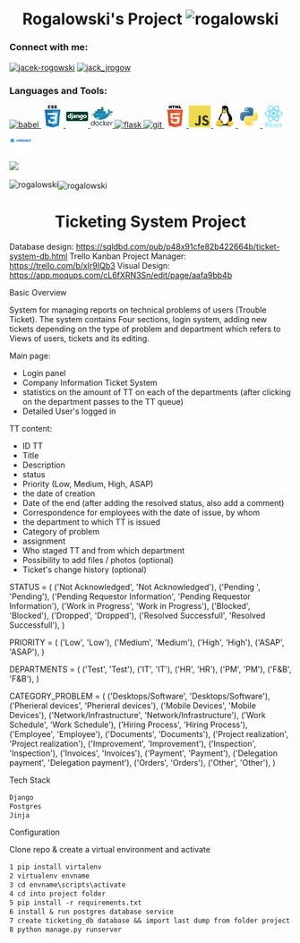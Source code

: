 <h1 align="center">Rogalowski's Project <img src="https://komarev.com/ghpvc/?username=rogalowski&label=Profile%20views&color=0e75b6&style=flat" alt="rogalowski" /></h1>



<h3 align="left">Connect with me:</h3>
<p align="left">
<a href="https://linkedin.com/in/jacek-rogowski" target="blank"><img align="center" src="https://raw.githubusercontent.com/rahuldkjain/github-profile-readme-generator/master/src/images/icons/Social/linked-in-alt.svg" alt="jacek-rogowski" height="30" width="40" /></a>
<a href="https://instagram.com/jack_jrogow" target="blank"><img align="center" src="https://raw.githubusercontent.com/rahuldkjain/github-profile-readme-generator/master/src/images/icons/Social/instagram.svg" alt="jack_jrogow" height="30" width="40" /></a>
</p>

<h3 align="left">Languages and Tools:</h3>
<p align="left"> <a href="https://babeljs.io/" target="_blank" rel="noreferrer"> <img src="https://www.vectorlogo.zone/logos/babeljs/babeljs-icon.svg" alt="babel" width="40" height="40"/> </a> <a href="https://www.w3schools.com/css/" target="_blank" rel="noreferrer"> <img src="https://raw.githubusercontent.com/devicons/devicon/master/icons/css3/css3-original-wordmark.svg" alt="css3" width="40" height="40"/> </a> <a href="https://www.djangoproject.com/" target="_blank" rel="noreferrer"> <img src="https://raw.githubusercontent.com/devicons/devicon/master/icons/django/django-original.svg" alt="django" width="40" height="40"/> </a> <a href="https://www.docker.com/" target="_blank" rel="noreferrer"> <img src="https://raw.githubusercontent.com/devicons/devicon/master/icons/docker/docker-original-wordmark.svg" alt="docker" width="40" height="40"/> </a> <a href="https://flask.palletsprojects.com/" target="_blank" rel="noreferrer"> <img src="https://www.vectorlogo.zone/logos/pocoo_flask/pocoo_flask-icon.svg" alt="flask" width="40" height="40"/> </a> <a href="https://git-scm.com/" target="_blank" rel="noreferrer"> <img src="https://www.vectorlogo.zone/logos/git-scm/git-scm-icon.svg" alt="git" width="40" height="40"/> </a> <a href="https://www.w3.org/html/" target="_blank" rel="noreferrer"> <img src="https://raw.githubusercontent.com/devicons/devicon/master/icons/html5/html5-original-wordmark.svg" alt="html5" width="40" height="40"/> </a> <a href="https://developer.mozilla.org/en-US/docs/Web/JavaScript" target="_blank" rel="noreferrer"> <img src="https://raw.githubusercontent.com/devicons/devicon/master/icons/javascript/javascript-original.svg" alt="javascript" width="40" height="40"/> </a> <a href="https://www.linux.org/" target="_blank" rel="noreferrer"> <img src="https://raw.githubusercontent.com/devicons/devicon/master/icons/linux/linux-original.svg" alt="linux" width="40" height="40"/> </a> <a href="https://www.python.org" target="_blank" rel="noreferrer"> <img src="https://raw.githubusercontent.com/devicons/devicon/master/icons/python/python-original.svg" alt="python" width="40" height="40"/> </a> <a href="https://reactjs.org/" target="_blank" rel="noreferrer"> <img src="https://raw.githubusercontent.com/devicons/devicon/master/icons/react/react-original-wordmark.svg" alt="react" width="40" height="40"/> </a> <a href="https://webpack.js.org" target="_blank" rel="noreferrer"> <img src="https://raw.githubusercontent.com/devicons/devicon/d00d0969292a6569d45b06d3f350f463a0107b0d/icons/webpack/webpack-original-wordmark.svg" alt="webpack" width="40" height="40"/> </a> </p>

 ![](http://github-profile-summary-cards.vercel.app/api/cards/profile-details?username=rogalowski&theme=solarized)  

<p>  <img align="center" src="https://github-readme-stats.vercel.app/api?username=rogalowski&show_icons=true&locale=en" alt="rogalowski" /> &nbsp; <img align="left" src="https://github-readme-stats.vercel.app/api/top-langs?username=rogalowski&show_icons=true&locale=en&layout=compact" alt="rogalowski" /> </p>


<h1 align="center">Ticketing System Project</h1>

Database design: https://sqldbd.com/pub/p48x91cfe82b422664b/ticket-system-db.html
Trello Kanban Project Manager: https://trello.com/b/xIr9IQb3 
Visual Design: https://app.moqups.com/cL6fXRN3Sn/edit/page/aafa9bb4b

Basic Overview

System for managing reports on technical problems of users (Trouble Ticket). The system contains
Four sections, login system, adding new tickets depending on the type of problem and department which refers to
Views of users, tickets and its editing.


 
Main page:
- Login panel
- Company Information Ticket System
- statistics on the amount of TT on each of the departments (after clicking on the department passes to the TT queue)
- Detailed User's logged in

 
TT content:
- ID TT
- Title
- Description
- status
- Priority (Low, Medium, High, ASAP)
- the date of creation
- Date of the end (after adding the resolved status, also add a comment)
- Correspondence for employees with the date of issue, by whom
- the department to which TT is issued
- Category of problem
- assignment
- Who staged TT and from which department
- Possibility to add files / photos (optional)
- Ticket's change history (optional)


STATUS = (
    ('Not Acknowledged', 'Not Acknowledged'),
    ('Pending ', 'Pending'),
    ('Pending Requestor Information', 'Pending Requestor Information'),
    ('Work in Progress', 'Work in Progress'),
    ('Blocked', 'Blocked'),
    ('Dropped', 'Dropped'),
    ('Resolved Successfull', 'Resolved Successfull'),
)

PRIORITY = (
    ('Low', 'Low'),
    ('Medium', 'Medium'),
    ('High', 'High'),
    ('ASAP', 'ASAP'),
)

DEPARTMENTS = (
    ('Test', 'Test'),
    ('IT', 'IT'),
    ('HR', 'HR'),
    ('PM', 'PM'),
    ('F&B', 'F&B'),
)

CATEGORY_PROBLEM =  (
    ('Desktops/Software', 'Desktops/Software'),
    ('Pherieral devices', 'Pherieral devices'),
    ('Mobile Devices', 'Mobile Devices'),
    ('Network/Infrastructure', 'Network/Infrastructure'),
    ('Work Schedule', 'Work Schedule'),
    ('Hiring Process', 'Hiring Process'),
    ('Employee', 'Employee'),
    ('Documents', 'Documents'),
    ('Project realization', 'Project realization'),
    ('Improvement', 'Improvement'),
    ('Inspection', 'Inspection'),
    ('Invoices', 'Invoices'),
    ('Payment', 'Payment'),
    ('Delegation payment', 'Delegation payment'),
    ('Orders', 'Orders'),
    ('Other', 'Other'),
)


Tech Stack

    Django
    Postgres
    Jinja

Configuration

Clone repo & create a virtual environment and activate

    1 pip install virtalenv
    2 virtualenv envname
    3 cd envname\scripts\activate
    4 cd into project folder
    5 pip install -r requirements.txt
    6 install & run postgres database service
    7 create ticketing_db database && import last dump from folder project
    8 python manage.py runserver
